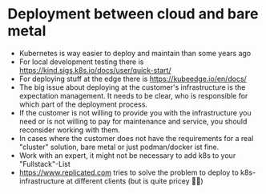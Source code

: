 # Deployment between cloud and bare metal

- Kubernetes is way easier to deploy and maintain than some years ago
- For local development testing there is https://kind.sigs.k8s.io/docs/user/quick-start/
- For deploying stuff at the edge there is https://kubeedge.io/en/docs/
- The big issue about deploying at the customer's infrastructure is the expectation management. It needs to be clear, who is responsible for which part of the deployment process.
- If the customer is not willing to provide you with the infrastructure you need or is not willing to pay for maintenance and service, you should reconsider working with them.
- In cases where the customer does not have the requirements for a real "cluster" solution, bare metal or just podman/docker ist fine.
- Work with an expert, it might not be necessary to add k8s to your "Fullstack"-List
- https://www.replicated.com tries to solve the problem to deploy to k8s-infrastructure at different clients (but is quite pricey 😮‍💨)